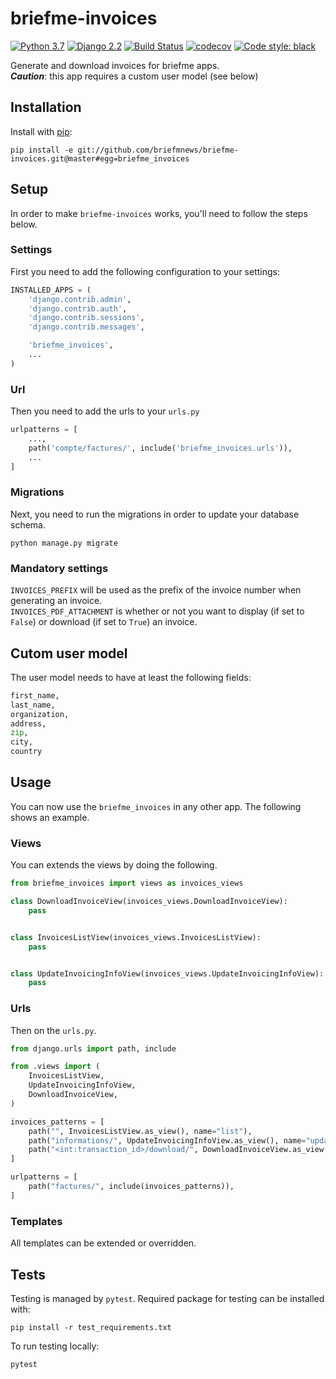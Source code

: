 # briefme-invoices
[![Python 3.7](https://img.shields.io/badge/python-3.7-blue.svg)](https://www.python.org/downloads/release/python-270/) 
[![Django 2.2](https://img.shields.io/badge/django-2.2-blue.svg)](https://docs.djangoproject.com/en/2.2/)
[![Build Status](https://travis-ci.org/briefmnews/briefme-invoices.svg?branch=master)](https://travis-ci.org/briefmnews/briefme-invoices)
[![codecov](https://codecov.io/gh/briefmnews/briefme-invoices/branch/master/graph/badge.svg)](https://codecov.io/gh/briefmnews/briefme-invoices)
[![Code style: black](https://img.shields.io/badge/code%20style-black-000000.svg)](https://github.com/python/black) 

Generate and download invoices for briefme apps.  
***Caution***: this app requires a custom user model (see below)

## Installation
Install with [pip](https://pip.pypa.io/en/stable/):
```shell
pip install -e git://github.com/briefmnews/briefme-invoices.git@master#egg=briefme_invoices
```

## Setup
In order to make `briefme-invoices` works, you'll need to follow the steps below.


### Settings
First you need to add the following configuration to your settings:
```python
INSTALLED_APPS = (
    'django.contrib.admin',
    'django.contrib.auth',
    'django.contrib.sessions',
    'django.contrib.messages',

    'briefme_invoices',
    ...
)
```

### Url
Then you need to add the urls to your `urls.py`
```python
urlpatterns = [
    ...,
    path('compte/factures/', include('briefme_invoices.urls')),
    ...
]
```

### Migrations
Next, you need to run the migrations in order to update your database schema.
```shell
python manage.py migrate
```

### Mandatory settings
`INVOICES_PREFIX` will be used as the prefix of the invoice number
when generating an invoice.  
`INVOICES_PDF_ATTACHMENT` is whether or not you want to display (if set to `False`)
or download (if set to `True`) an invoice.


## Cutom user model
The user model needs to have at least the following fields:
```python
first_name,
last_name,
organization,
address,
zip,
city,
country
```

## Usage
You can now use the `briefme_invoices` in any other app. The following shows an example.

### Views
You can extends the views by doing the following.
```python
from briefme_invoices import views as invoices_views

class DownloadInvoiceView(invoices_views.DownloadInvoiceView):
    pass


class InvoicesListView(invoices_views.InvoicesListView):
    pass


class UpdateInvoicingInfoView(invoices_views.UpdateInvoicingInfoView):
    pass
```

### Urls
Then on the `urls.py`.
```python
from django.urls import path, include

from .views import (
    InvoicesListView,
    UpdateInvoicingInfoView,
    DownloadInvoiceView,
)

invoices_patterns = [
    path("", InvoicesListView.as_view(), name="list"),
    path("informations/", UpdateInvoicingInfoView.as_view(), name="update_info"),
    path("<int:transaction_id>/download/", DownloadInvoiceView.as_view(), name="download"),
]

urlpatterns = [
    path("factures/", include(invoices_patterns)),
]
```

### Templates
All templates can be extended or overridden.


## Tests
Testing is managed by `pytest`. Required package for testing can be installed with:
```shell
pip install -r test_requirements.txt
```
To run testing locally:
```shell
pytest
```
